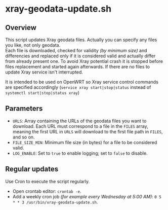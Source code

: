 # xray-geodata-update.sh

## Overview

This script updates Xray geodata files. Actually you can specify any files you like, not only geodata.  
Each file is downloaded, checked for validity *(by minimum size)* and differencies and replaced only if it is considered valid and actually differ from already present one. To avoid Xray potential crash it is stopped before files replacement and started again afterwards. If there are no files to update Xray service isn't interrupted.

It is intended to be used on OpenWRT so Xray service control commands are specified accordingly (`service xray start|stop|status` instead of `systemctl start|stop|status xray`)

## Parameters

- `URLS`: Array containing the URLs of the geodata files you want to download. Each URL must correspond to a file in the `FILES` array, meaning the first URL in `URLS` will download to the first file path in `FILES`, and so on.
- `FILE_SIZE_MIN`: Minimum file size (in bytes) for a file to be considered valid.
- `LOG_ENABLE`: Set to `true` to enable logging; set to `false` to disable.

## Regular updates

Use Cron to execute the script regularly.

- Open crontab editor:      `crontab -e`.  
- Add a weekly cron job *(for example every Wednesday at 5:00 AM)*: `0 5 * * 3 /usr/bin/xray-geodata-update.sh`.
